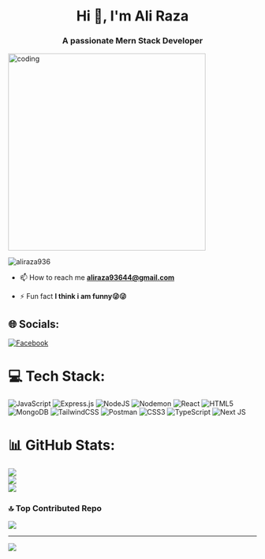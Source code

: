 <h1 align="center">Hi 👋, I'm Ali Raza</h1>
<h3 align="center">A passionate Mern Stack Developer</h3>
<img align:"right" alt='coding' width="400" src="https://www.google.com/url?sa=i&url=https%3A%2F%2Fgithub.com%2Frudrabarad%2FGifs&psig=AOvVaw3qAKc27BRicYLbIIXkoymg&ust=1732457963054000&source=images&cd=vfe&opi=89978449&ved=0CBMQjRxqFwoTCMiD04DT8okDFQAAAAAdAAAAABAK" />
<p align="left"> <img src="https://komarev.com/ghpvc/?username=aliraza936&label=Profile%20views&color=0e75b6&style=flat" alt="aliraza936" /> </p>

- 📫 How to reach me **aliraza93644@gmail.com**

- ⚡ Fun fact **I think i am funny😜😜**



## 🌐 Socials:
[![Facebook](https://img.shields.io/badge/Facebook-%231877F2.svg?logo=Facebook&logoColor=white)](https://facebook.com/https://www.facebook.com/profile.php?id=100010559527051&mibextid=JRoKGi) 

# 💻 Tech Stack:
![JavaScript](https://img.shields.io/badge/javascript-%23323330.svg?style=plastic&logo=javascript&logoColor=%23F7DF1E) ![Express.js](https://img.shields.io/badge/express.js-%23404d59.svg?style=plastic&logo=express&logoColor=%2361DAFB) ![NodeJS](https://img.shields.io/badge/node.js-6DA55F?style=plastic&logo=node.js&logoColor=white) ![Nodemon](https://img.shields.io/badge/NODEMON-%23323330.svg?style=plastic&logo=nodemon&logoColor=%BBDEAD) ![React](https://img.shields.io/badge/react-%2320232a.svg?style=plastic&logo=react&logoColor=%2361DAFB) ![HTML5](https://img.shields.io/badge/html5-%23E34F26.svg?style=plastic&logo=html5&logoColor=white) ![MongoDB](https://img.shields.io/badge/MongoDB-%234ea94b.svg?style=plastic&logo=mongodb&logoColor=white) ![TailwindCSS](https://img.shields.io/badge/tailwindcss-%2338B2AC.svg?style=plastic&logo=tailwind-css&logoColor=white) ![Postman](https://img.shields.io/badge/Postman-FF6C37?style=plastic&logo=postman&logoColor=white) ![CSS3](https://img.shields.io/badge/css3-%231572B6.svg?style=plastic&logo=css3&logoColor=white) ![TypeScript](https://img.shields.io/badge/typescript-%23007ACC.svg?style=plastic&logo=typescript&logoColor=white) ![Next JS](https://img.shields.io/badge/Next-black?style=plastic&logo=next.js&logoColor=white)
# 📊 GitHub Stats:
![](https://github-readme-stats.vercel.app/api?username=AliRaza936&theme=dark&hide_border=false&include_all_commits=false&count_private=false)<br/>
![](https://github-readme-streak-stats.herokuapp.com/?user=AliRaza936&theme=dark&hide_border=false)<br/>
![](https://github-readme-stats.vercel.app/api/top-langs/?username=AliRaza936&theme=dark&hide_border=false&include_all_commits=false&count_private=false&layout=compact)

### 🔝 Top Contributed Repo
![](https://github-contributor-stats.vercel.app/api?username=AliRaza936&limit=5&theme=dark&combine_all_yearly_contributions=true)

---
[![](https://visitcount.itsvg.in/api?id=AliRaza936&icon=0&color=0)](https://visitcount.itsvg.in)

<!-- Proudly created with GPRM ( https://gprm.itsvg.in ) -->
